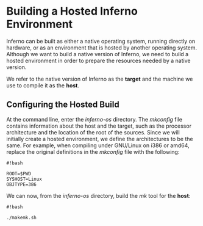 # Building a Hosted Inferno Environment

Inferno can be built as either a native operating system, running directly on hardware, or as an environment
that is hosted by another operating system. Although we want to build a native version of Inferno, we need to
build a hosted environment in order to prepare the resources needed by a native version.

We refer to the native version of Inferno as the **target** and the machine we use to compile it as the
**host**.

## Configuring the Hosted Build

At the command line, enter the *inferno-os* directory. The *mkconfig* file contains information about the
host and the target, such as the processor architecture and the location of the root of the sources.
Since we will initially create a hosted environment, we define the architectures to be the same. For example,
when compiling under GNU/Linux on i386 or amd64, replace the original definitions in the *mkconfig* file with the following:
```
#!bash

ROOT=$PWD
SYSHOST=Linux
OBJTYPE=386
```

We can now, from the *inferno-os* directory, build the *mk* tool for the **host**:
```
#!bash

./makemk.sh
```